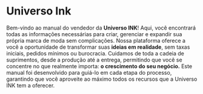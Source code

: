 # Universo Ink

Bem-vindo ao manual do vendedor da **Universo INK**! Aqui, você encontrará todas as informações necessárias para criar, gerenciar e expandir sua própria marca de moda sem complicações. Nossa plataforma oferece a você a oportunidade de transformar suas **ideias em realidade**, sem taxas iniciais, pedidos mínimos ou burocracia. Cuidamos de toda a cadeia de suprimentos, desde a produção até a entrega, permitindo que você se concentre no que realmente importa: **o crescimento do seu negócio.** Este manual foi desenvolvido para guiá-lo em cada etapa do processo, garantindo que você aproveite ao máximo todos os recursos que a Universo INK tem a oferecer.


